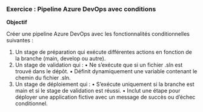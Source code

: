 ### Exercice : Pipeline Azure DevOps avec conditions

**Objectif**

Créer une pipeline Azure DevOps avec les fonctionnalités conditionnelles suivantes :
1.	Un stage de préparation qui exécute différentes actions en fonction de la branche (main, develop ou autre).
2.	Un stage de validation qui :
•	Ne s’exécute que si un fichier .sln est trouvé dans le dépôt.
•	Définit dynamiquement une variable contenant le chemin du fichier .sln.
3.	Un stage de déploiement qui :
•	S’exécute uniquement si la branche est main et si le stage de validation est réussi.
•	Inclut une étape pour déployer une application fictive avec un message de succès ou d’échec conditionnel.